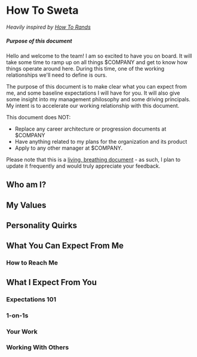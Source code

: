 # How To Sweta

_Heavily inspired by [How To Rands](http://randsinrepose.com/archives/how-to-rands/)_

##### Purpose of this document

Hello and welcome to the team! I am so excited to have you on board. It will take some time to ramp up on all things $COMPANY and get to know how things operate around here. During this time, one of the working relationships we'll need to define is ours.

The purpose of this document is to make clear what you can expect from me, and some baseline expectations I will have for you. It will also give some insight into my management philosophy and some driving principals. My intent is to accelerate our working relationship with this document.

This document does NOT:
* Replace any career architecture or progression documents at $COMPANY
* Have anything related to my plans for the organization and its product
* Apply to any other manager at $COMPANY.

Please note that this is a [living, breathing document](https://github.com/swetavajjhala/sweta-manager-readme/blob/master/howtosweta.md) - as such, I plan to update it frequently and would truly appreciate your feedback.


## Who am I?

## My Values

## Personality Quirks


## What You Can Expect From Me


### How to Reach Me




## What I Expect From You

### Expectations 101

### 1-on-1s

### Your Work

### Working With Others